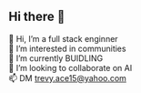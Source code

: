 ## Hi there 👋

👋 Hi, I’m a full stack enginner <br>
👀 I’m interested in communities <br>
🌱 I’m currently BUIDLING <br>
💞️ I’m looking to collaborate on AI <br>
📫 DM trevy.ace15@yahoo.com <br>
